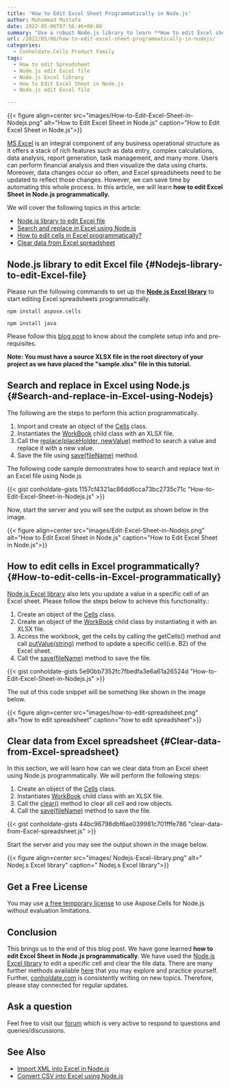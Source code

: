```yaml
---
title: 'How to Edit Excel Sheet Programmatically in Node.js'
author: Muhammad Mustafa
date: 2022-05-06T07:56:46+00:00
summary: "Use a robust Node.js library to learn **How to edit Excel sheet in Node.js programmatically**. Search & replace data, edit specific cells using Node.js."
url: /2022/05/06/how-to-edit-excel-sheet-programmatically-in-nodejs/
categories:
  - Conholdate.Cells Product Family
tags:
  - How to edit Spreadsheet
  - Node.js edit Excel file
  - Node.js Excel library
  - How to Edit Excel Sheet in Node.js
  - Node.js edit Excel file

---
```



{{< figure align=center src="images/How-to-Edit-Excel-Sheet-in-Nodejs.png" alt="How to Edit Excel Sheet in Node.js" caption="How to Edit Excel Sheet in Node.js">}}

[MS Excel][1] is an integral component of any business operational structure as it offers a stack of rich features such as data entry, complex calculations, data analysis, report generation, task management, and many more. Users can perform financial analysis and then visualize the data using charts. Moreover, data changes occur so often, and Excel spreadsheets need to be updated to reflect those changes. However, we can save time by automating this whole process. In this article, we will learn **how to edit Excel Sheet in Node.js programmatically.**

We will cover the following topics in this article:


  * [Node.js library to edit Excel file][2]
  * [Search and replace in Excel using Node.js][3]
  * [How to edit cells in Excel programmatically?][4]
  * [Clear data from Excel spreadsheet][5]


## Node.js library to edit Excel file {#Nodejs-library-to-edit-Excel-file}

Please run the following commands to set up the [**Node.js Excel library**][6] to start editing Excel spreadsheets programmatically. 

```
npm install aspose.cells
```
```
npm install java
```

Please follow this [blog post][7] to know about the complete setup info and pre-requisites.

**Note: You must have a source XLSX file in the root directory of your project as we have placed the "sample.xlsx" file in this tutorial.**


## Search and replace in Excel using Node.js {#Search-and-replace-in-Excel-using-Nodejs}

The following are the steps to perform this action programmatically.

  1. Import and create an object of the [Cells][9] class.
  2. Instantiates the [WorkBook][10] child class with an XLSX file.
  3. Call the [replace(placeHolder, newValue)][11] method to search a value and replace it with a new value.
  4. Save the file using [save(fileName)][12] method.

The following code sample demonstrates how to search and replace text in an Excel file using Node.js

{{< gist conholdate-gists 1157cf4321ac86dd6cca73bc2735c71c "How-to-Edit-Excel-Sheet-in-Nodejs.js" >}}

Now, start the server and you will see the output as shown below in the image.

{{< figure align=center src="images/Edit-Excel-Sheet-in-Nodejs.png" alt="How to Edit Excel Sheet in Node.js" caption="How to Edit Excel Sheet in Node.js">}}

## How to edit cells in Excel programmatically? {#How-to-edit-cells-in-Excel-programmatically}

[Node.js Excel library][6] also lets you update a value in a specific cell of an Excel sheet. Please follow the steps below to achieve this functionality.:

  1. Create an object of the [Cells][9] class.
  2. Create an object of the [WorkBook][10] child class by instantiating it with an XLSX file.
  3. Access the workbook, get the cells by calling the getCells() method and call [putValue(string)][13] method to update a specific cell(i.e. B2) of the Excel sheet.
  4. Call the [save(fileName)][12] method to save the file.

  {{< gist conholdate-gists 5e90bb7352fc7fbedfa3e6a61a26524d "How-to-Edit-Excel-Sheet-in-Nodejs.js" >}}

  The out of this code snippet will be something like shown in the image below.

  {{< figure align=center src="images/how-to-edit-spreadsheet.png" alt="how to edit spreadsheet" caption="how to edit spreadsheet">}}

## Clear data from Excel spreadsheet {#Clear-data-from-Excel-spreadsheet}

In this section, we will learn how can we clear data from an Excel sheet using Node.js programmatically. We will perform the following steps:

  1. Create an object of the [Cells][9] class.
  2. Instantiates [WorkBook][10] child class with an XLSX file.
  3. Call the [clear()][14] method to clear all cell and row objects.
  4. Call the [save(fileName)][12] method to save the file.

{{< gist conholdate-gists 44bc96798dbf6ae039981c701fffe786 "clear-data-from-Excel-spreadsheet.js" >}}

Start the server and you may see the output shown in the image below.

{{< figure align=center src="images/ Nodejs-Excel-library.png" alt=" Nodej.s Excel library" caption=" Nodej.s Excel library">}}

## Get a Free License

You may use [a free temporary license][17] to use Aspose.Cells for Node.js without evaluation limitations.

## Conclusion

 This brings us to the end of this blog post. We have gone learned **how to edit Excel Sheet in Node.js programmatically**. We have used the [Node.js Excel library][6] to edit a specific cell and clear the file data. There are many further methods available [here][25] that you may explore and practice yourself. Further, [conholdate.com][26] is consistently writing on new topics. Therefore, please stay connected for regular updates. 

## Ask a question

Feel free to visit our [forum][18] which is very active to respond to questions and queries/discussions.

## See Also

  * [Import XML into Excel in Node.js][21]
  * [Convert CSV into Excel using Node.js][22]

 [1]: https://docs.fileformat.com/spreadsheet/_xlsx/
 [2]: #Nodejs-library-to-edit-Excel-file
 [3]: #Search-and-replace-in-Excel-using-Nodejs
 [4]: #How-to-edit-cells-in-Excel-programmatically
 [5]: #Clear-data-from-Excel-spreadsheet
 [6]: https://apireference.aspose.com/cells/nodejs
 [7]: https://blog.conholdate.com/2022/04/25/import-xml-into-excel-in-nodejs/
 [8]: https://apireference.aspose.com/cells/nodejs
 [9]: https://apireference.aspose.com/cells/nodejs/cells
 [10]: https://apireference.aspose.com/cells/nodejs/Workbook
 [11]: https://apireference.aspose.com/cells/nodejs/Workbook#replace
 [12]: https://apireference.aspose.com/cells/nodejs/Workbook#save
 [13]: https://apireference.aspose.com/cells/net/aspose.cells.gridweb.data/webcell/methods/putvalue/index
 [14]: https://apireference.aspose.com/cells/nodejs/Cells#clear
 [15]: https://apireference.aspose.com/cells/nodejs/Workbook#.createWorkbookFromStream
 [16]: https://apireference.aspose.com/cells/nodejs/Workbook#save
 [17]: https://purchase.conholdate.com/temporary-license
 [18]: https://forum.conholdate.com/
 [19]: https://blog.conholdate.com/2022/02/17/search-data-in-excel-using-java/
 [20]: https://www.conholdate.com/
 [21]: https://blog.conholdate.com/2022/04/25/import-xml-into-excel-in-nodejs/
 [22]: https://blog.conholdate.com/2022/04/28/convert-csv-into-excel-using-nodejs/
 [23]: https://nodejs.dev/learn/the-nodejs-fs-module
 [24]: https://apireference.aspose.com/cells/nodejs/Cells#getCell
 [25]: https://apireference.aspose.com/cells/nodejs
 [26]: https://conholdate.com/